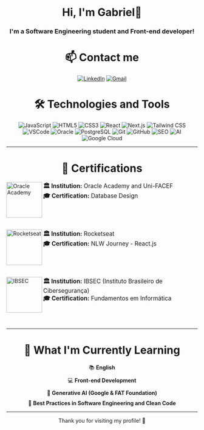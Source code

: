 <h1 align="center"> Hi, I'm Gabriel👋 </h1>
<h3 align="center"> I'm a Software Engineering student and Front-end developer! </h3>

<div align="center">
  <h1>📫 Contact me</h1>

 [![LinkedIn](https://img.shields.io/badge/LinkedIn-0077B5?logo=linkedin&logoColor=white)](https://www.linkedin.com/in/gabriel-f-pacheco/)
 [![Gmail](https://img.shields.io/badge/Gmail-D14836?logo=gmail&logoColor=white)](mailto:contato.gabrielfpacheco@gmail.com)
</div>

<div align="center">
  <h1>🛠️ Technologies and Tools</h1>
  
  <img src="https://img.shields.io/badge/JavaScript-F7DF1E?style=for-the-badge&logo=javascript&logoColor=black" alt="JavaScript" />
  <img src="https://img.shields.io/badge/HTML5-E34F26?style=for-the-badge&logo=html5&logoColor=white" alt="HTML5" />
  <img src="https://img.shields.io/badge/CSS3-1572B6?style=for-the-badge&logo=css3&logoColor=white" alt="CSS3" /> 
  <img src="https://img.shields.io/badge/React-61DAFB?style=for-the-badge&logo=react&logoColor=black" alt="React" />
  <img src="https://img.shields.io/badge/Next.js-000000?style=for-the-badge&logo=nextdotjs&logoColor=white" alt="Next.js" />
  <img src="https://img.shields.io/badge/Tailwind%20CSS-38B2AC?style=for-the-badge&logo=tailwind-css&logoColor=white" alt="Tailwind CSS" />
  <img src="https://img.shields.io/badge/VSCode-007ACC?style=for-the-badge&logo=visual-studio-code&logoColor=white" alt="VSCode" />
  <img src="https://img.shields.io/badge/Oracle-F80000?style=for-the-badge&logo=oracle&logoColor=white" alt="Oracle" />
  <img src="https://img.shields.io/badge/PostgreSQL-336791?style=for-the-badge&logo=postgresql&logoColor=white" alt="PostgreSQL" />
  <img src="https://img.shields.io/badge/Git-F05032?style=for-the-badge&logo=git&logoColor=white" alt="Git" />
  <img src="https://img.shields.io/badge/GitHub-181717?style=for-the-badge&logo=github&logoColor=white" alt="GitHub" />
  <img src="https://img.shields.io/badge/SEO-4B8BBE?style=for-the-badge&logo=google&logoColor=white" alt="SEO" />
  <img src="https://img.shields.io/badge/AI-0078D4?style=for-the-badge&logo=ai&logoColor=white" alt="AI" />
  <img src="https://img.shields.io/badge/Google%20Cloud-4285F4?style=for-the-badge&logo=google-cloud&logoColor=white" alt="Google Cloud" />
</div>

---
<div>
  <h1 align="center">📜 Certifications</h1>

  [<img align="left" width="94px" alt="Oracle Academy" src="https://brasilpaisdigital.com.br/wp-content/uploads/2022/09/oracle_academy.png"/>](#)
  <p align="left" style="font-size: 1.1em;">
    <strong>🏛 Institution:</strong> Oracle Academy and Uni-FACEF <br />
    <strong>🎓 Certification:</strong> Database Design
  </p>
  <br clear="left"/><br />

  [<img align="left" width="94px" alt="Rocketseat" src="https://avatars.githubusercontent.com/u/28929274?s=200&v=4"/>](#)
  <p align="left" style="font-size: 1.1em;">
    <strong>🏛 Institution:</strong> Rocketseat <br />
    <strong>🎓 Certification:</strong> NLW Journey - React.js
  </p>
  <br clear="left"/><br />

  [<img align="left" width="94px" alt="IBSEC" src="https://content.app-us1.com/gQoMa/2023/12/21/89284f77-fbd2-4daf-8846-12dce50824ba.png"/>](#)
  <p align="left" style="font-size: 1.1em;">
    <strong>🏛 Institution:</strong> IBSEC (Instituto Brasileiro de Cibersegurança) <br />
    <strong>🎓 Certification:</strong> Fundamentos em Informática
  </p>
  <br clear="left"/><br />

</div>

---

<div align="center">
  <h1>🌱 What I'm Currently Learning</h1>
  <ul style="list-style-type: none; padding: 0;">
    <li style="margin: 10px 0;">📚 <strong>English</strong></li>
    <li style="margin: 10px 0;">💻 <strong>Front-end Development</strong></li>
    <li style="margin: 10px 0;">🤖 <strong>Generative AI (Google & FAT Foundation)</strong></li>
    <li style="margin: 10px 0;">🚀 <strong>Best Practices in Software Engineering and Clean Code</strong></li>
  </ul>
</div>

---
<div align="center">
  Thank you for visiting my profile! 🚀
</div>
